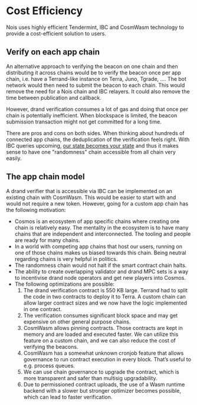 # Cost Efficiency

Nois uses highly efficient Tendermint, IBC and CosmWasm technology to provide a cost-efficient solution to users.

## Verify on each app chain

An alternative approach to verifying the beacon on one chain and then distributing it across chains would be to verify the beacon once per app chain, i.e. have a Terrand-like instance on Terra, Juno, Tgrade, …. The bot network would then need to submit the beacon to each chain. This would remove the need for a Nois chain and IBC relayers. It could also remove the time between publication and callback.

However, drand verification consumes a lot of gas and doing that once per chain is potentially inefficient. When blockspace is limited, the beacon submission transaction might not get committed for a long time.

There are pros and cons on both sides. When thinking about hundreds of connected app chains, the deduplication of the verification feels right. With IBC queries upcoming, [our state becomes your state](https://twitter.com/hdevalence/status/1555256686641786882) and thus it makes sense to have one "randomness" chain accessible from all chain very easily.

## The app chain model

A drand verifier that is accessible via IBC can be implemented on an existing chain with CosmWasm. This would be easier to start with and would not require a new token. However, going for a custom app chain has the following motivation:

- Cosmos is an ecosystem of app specific chains where creating one chain is relatively easy.
  The mentality in the ecosystem is to have many chains that are independent and interconnected.
  The tooling and people are ready for many chains.
- In a world with competing app chains that host our users, running on one of those chains makes us biased towards this chain.
  Being neutral regarding chains is very helpful in politics.
- The randomness chain would not halt if the smart contract chain halts.
- The ability to create overlapping validator and drand MPC sets is a way to incentivise drand node operators and get new players into Cosmos.
- The following optimizations are possible:
  1. The drand verification contract is 550 KB large. Terrand had to split the code in two contracts to deploy it to Terra.
     A custom chain can allow larger contract sizes and we now have the logic
     implemented in one contract.
  2. The verification consumes significant block space and may get expensive on other general purpose chains.
  3. CosmWasm allows pinning contracts. Those contracts are kept in memory and are loaded and executed faster.
     We can utilize this feature on a custom chain, and we can also reduce the
     cost of verifying the beacons.
  4. CosmWasm has a somewhat unknown cronjob feature that allows governance to run contract execution in every block.
     That’s useful to e.g. process queues.
  5. We can use chain governance to upgrade the contract, which is more transparent and safer than multisig upgradability.
  6. Due to permissioned contract uploads, the use of a Wasm runtime backend with a slower but stronger optimizer becomes possible,
     which can lead to faster verification.
